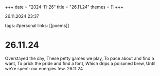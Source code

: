 +++
date = "2024-11-26"
title = "26.11.24"
themes = []
+++

26.11.2024 23:37

tags: #personal
links: [[poems]]

# 26.11.24

Overstayed the day,
These petty games we play,
To pace about and find a want,
To prick the pride and find a font,
Which drips a poisoned brew,
Until we're spent: our energies few.
26.11.24

